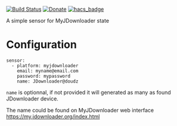 [![Build Status](https://travis-ci.com/doudz/homeassistant-myjdownloader.svg?branch=master)](https://travis-ci.com/doudz/homeassistant-myjdownloader)
[![Donate](https://img.shields.io/badge/Donate-PayPal-green.svg)](https://paypal.me/sebramage)
[![hacs_badge](https://img.shields.io/badge/HACS-Default-green.svg)](https://github.com/custom-components/hacs)

A simple sensor for MyJDownloader state

# Configuration

```
sensor:
  - platform: myjdownloader
    email: myname@email.com
    password: mypassword
    name: JDownloader@doudz
```

`name` is optionnal, if not provided it will generated as many as found JDownloader device.

The name could be found on MyJDownloader web interface <https://my.jdownloader.org/index.html>

